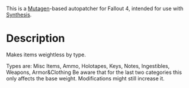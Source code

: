 This is a [Mutagen](https://github.com/Mutagen-Modding/Mutagen)-based autopatcher for Fallout 4, intended for use with [Synthesis](https://github.com/Mutagen-Modding/Synthesis).

# Description

Makes items weightless by type. 

Types are: Misc Items, Ammo, Holotapes, Keys, Notes, Ingestibles, Weapons, Armor&Clothing
Be aware that for the last two categories this only affects the base weight. Modifications might still increase it.